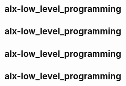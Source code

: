 # alx-low_level_programming
# alx-low_level_programming
# alx-low_level_programming
# alx-low_level_programming
